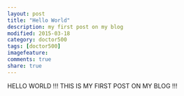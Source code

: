 ```yaml
---
layout: post
title: "Hello World"
description: my first post on my blog
modified: 2015-03-18
category: doctor500
tags: [doctor500]
imagefeature: 
comments: true
share: true
---
```


HELLO WORLD !!! THIS IS MY FIRST POST ON MY BLOG !!!
